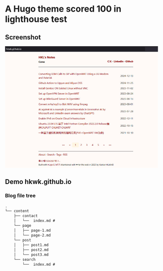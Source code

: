 # A Hugo theme scored 100 in lighthouse test

## Screenshot

![IMG](https://github.com/hkwk/lighthouse100-theme/raw/master/images/screenshot.jpg)


## Demo hkwk.github.io

### Blog file tree
```
.
└── content
    ├── contact
    │   └──  index.md # 
    └── page
    │   ├── page-1.md
    │   └── page-2.md
    └── post
	│   ├── post1.md
	│   ├── post2.md
    │   └── post3.md
	└── search
        └──  index.md # 
```